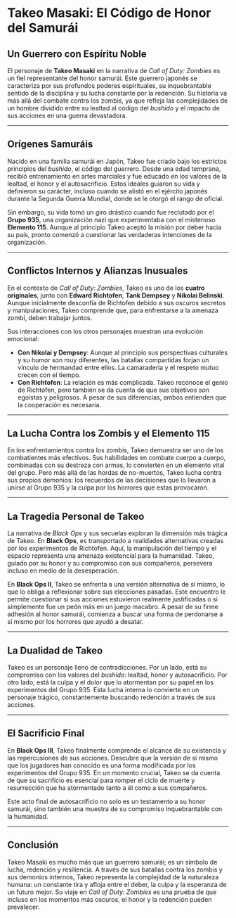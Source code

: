 # **Takeo Masaki: El Código de Honor del Samurái**

## **Un Guerrero con Espíritu Noble**
El personaje de **Takeo Masaki** en la narrativa de *Call of Duty: Zombies* es un fiel representante del honor samurái. Este guerrero japonés se caracteriza por sus profundos poderes espirituales, su inquebrantable sentido de la disciplina y su lucha constante por la redención. Su historia va más allá del combate contra los zombis, ya que refleja las complejidades de un hombre dividido entre su lealtad al código del *bushido* y el impacto de sus acciones en una guerra devastadora.

---

## **Orígenes Samuráis**
Nacido en una familia samurái en Japón, Takeo fue criado bajo los estrictos principios del *bushido*, el código del guerrero. Desde una edad temprana, recibió entrenamiento en artes marciales y fue educado en los valores de la lealtad, el honor y el autosacrificio. Estos ideales guiaron su vida y definieron su carácter, incluso cuando se alistó en el ejército japonés durante la Segunda Guerra Mundial, donde se le otorgó el rango de oficial.

Sin embargo, su vida tomó un giro drástico cuando fue reclutado por el **Grupo 935**, una organización nazi que experimentaba con el misterioso **Elemento 115**. Aunque al principio Takeo aceptó la misión por deber hacia su país, pronto comenzó a cuestionar las verdaderas intenciones de la organización.

---

## **Conflictos Internos y Alianzas Inusuales**
En el contexto de *Call of Duty: Zombies*, Takeo es uno de los **cuatro originales**, junto con **Edward Richtofen**, **Tank Dempsey** y **Nikolai Belinski**. Aunque inicialmente desconfía de Richtofen debido a sus oscuros secretos y manipulaciones, Takeo comprende que, para enfrentarse a la amenaza zombi, deben trabajar juntos.

Sus interacciones con los otros personajes muestran una evolución emocional:

- **Con Nikolai y Dempsey**: Aunque al principio sus perspectivas culturales y su humor son muy diferentes, las batallas compartidas forjan un vínculo de hermandad entre ellos. La camaradería y el respeto mutuo crecen con el tiempo.
- **Con Richtofen**: La relación es más complicada. Takeo reconoce el genio de Richtofen, pero también se da cuenta de que sus objetivos son egoístas y peligrosos. A pesar de sus diferencias, ambos entienden que la cooperación es necesaria.

---

## **La Lucha Contra los Zombis y el Elemento 115**
En los enfrentamientos contra los zombis, Takeo demuestra ser uno de los combatientes más efectivos. Sus habilidades en combate cuerpo a cuerpo, combinadas con su destreza con armas, lo convierten en un elemento vital del grupo. Pero más allá de las hordas de no-muertos, Takeo lucha contra sus propios demonios: los recuerdos de las decisiones que lo llevaron a unirse al Grupo 935 y la culpa por los horrores que estas provocaron.

---

## **La Tragedia Personal de Takeo**
La narrativa de *Black Ops* y sus secuelas exploran la dimensión más trágica de Takeo. En **Black Ops**, es transportado a realidades alternativas creadas por los experimentos de Richtofen. Aquí, la manipulación del tiempo y el espacio representa una amenaza existencial para la humanidad. Takeo, guiado por su honor y su compromiso con sus compañeros, persevera incluso en medio de la desesperación.

En **Black Ops II**, Takeo se enfrenta a una versión alternativa de sí mismo, lo que lo obliga a reflexionar sobre sus elecciones pasadas. Este encuentro le permite cuestionar si sus acciones estuvieron realmente justificadas o si simplemente fue un peón más en un juego macabro. A pesar de su firme adhesión al honor samurái, comienza a buscar una forma de perdonarse a sí mismo por los horrores que ayudó a desatar.

---

## **La Dualidad de Takeo**
Takeo es un personaje lleno de contradicciones. Por un lado, está su compromiso con los valores del *bushido*: lealtad, honor y autosacrificio. Por otro lado, está la culpa y el dolor que lo atormentan por su papel en los experimentos del Grupo 935. Esta lucha interna lo convierte en un personaje trágico, constantemente buscando redención a través de sus acciones.

---

## **El Sacrificio Final**
En **Black Ops III**, Takeo finalmente comprende el alcance de su existencia y las repercusiones de sus acciones. Descubre que la versión de sí mismo que los jugadores han conocido es una forma modificada por los experimentos del Grupo 935. En un momento crucial, Takeo se da cuenta de que su sacrificio es esencial para romper el ciclo de muerte y resurrección que ha atormentado tanto a él como a sus compañeros.

Este acto final de autosacrificio no solo es un testamento a su honor samurái, sino también una muestra de su compromiso inquebrantable con la humanidad.

---

## **Conclusión**
Takeo Masaki es mucho más que un guerrero samurái; es un símbolo de lucha, redención y resiliencia. A través de sus batallas contra los zombis y sus demonios internos, Takeo representa la complejidad de la naturaleza humana: un constante tira y afloja entre el deber, la culpa y la esperanza de un futuro mejor. Su viaje en *Call of Duty: Zombies* es una prueba de que incluso en los momentos más oscuros, el honor y la redención pueden prevalecer.
